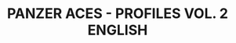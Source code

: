 ---
layout: product
title: "PANZER ACES - PROFILES VOL. 2 ENGLISH"
price: "3500" 
desc: "Knjiga"
img_path: "/assets/img/EURO-0017.webp"
brand: "AMMO"
available: false
special_offer: false
new: false
soon: false
cat: "090000"
subcat: "090100"
subsubcat: "090101"
sifra: "EURO-0017"
popular: false
spec: false
---
